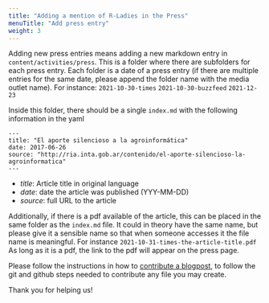 ```yaml
---
title: "Adding a mention of R-Ladies in the Press"
menuTitle: "Add press entry"
weight: 3
---
```


Adding new press entries means adding a new markdown entry in `content/activities/press`.
This is a folder where there are subfolders for each press entry.
Each folder is a date of a press entry (if there are multiple entries for the same date, please append the folder name with the media outlet name).
For instance: `2021-10-30-times` `2021-10-30-buzzfeed` `2021-12-23`

Inside this folder, there should be a single `index.md` with the following information in the yaml

```
---
title: "El aporte silencioso a la agroinformática"
date: 2017-06-26
source: "http://ria.inta.gob.ar/contenido/el-aporte-silencioso-la-agroinformatica"
---
```

- _title_: Article title in original language
- _date_: date the article was published (YYY-MM-DD)
- _source_: full URL to the article

Additionally, if there is a pdf available of the article, this can be placed in the same folder as the `index.md` file. It could in theory have the same name, but please give it a sensible name so that when someone accesses it the file name is meaningful.
For instance `2021-10-31-times-the-article-title.pdf`
As long as it is a pdf, the link to the pdf will appear on the press page.

Please follow the instructions in how to [contribute a blogpost](/comm/website/blog), to follow the git and github steps needed to contribute any file you may create.

Thank you for helping us!
